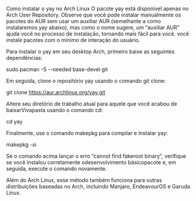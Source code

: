 Como instalar o yay no Arch Linux
O pacote yay está disponível apenas no Arch User Repository. Observe que você pode instalar manualmente os pacotes do AUR sem usar um auxiliar AUR (semelhante a como instalaremos yay abaixo), mas como o nome sugere, um “auxiliar AUR” ajuda você no processo de instalação, tornando mais fácil para você. você instale pacotes com o mínimo de interação do usuário.

Para instalar o yay em seu desktop Arch, primeiro baixe as seguintes dependências:

sudo pacman -S --needed base-devel git

Em seguida, clone o repositório yay usando o comando git clone:

git clone https://aur.archlinux.org/yay.git

Altere seu diretório de trabalho atual para aquele que você acabou de baixarVivapasta usando o comando cd:

cd yay

Finalmente, use o comando makepkg para compilar e instalar yay:

makepkg -si

Se o comando acima lançar o erro “cannot find fakeroot binary”, verifique se você instalou corretamente odesenvolvimento básicopacote e, em seguida, execute o comando novamente.

Além do Arch Linux, esse método também funciona para outras distribuições baseadas no Arch, incluindo Manjaro, EndeavourOS e Garuda Linux.

